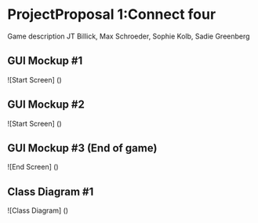 # ProjectProposal 1:Connect four
Game description
JT Billick, Max Schroeder, Sophie Kolb, Sadie Greenberg

## GUI Mockup #1
![Start Screen] ()

## GUI Mockup #2
![Start Screen] ()

## GUI Mockup #3 (End of game)
![End Screen] ()

## Class Diagram #1
![Class Diagram] ()
